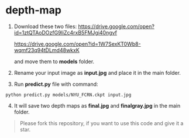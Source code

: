 # depth-map
1. Download these two files: https://drive.google.com/open?id=1ztQTAoDOzfG9IiZc4rxB5FMJgi40ngvf
                            
   https://drive.google.com/open?id=1W7SexKT0Wb8-wqmf23q94tDLmd48wkxK
                             
   and move them to **models** folder.

2. Rename your input image as **input.jpg** and place it in the main folder.


3. Run **predict.py** file with command: 
 
```
python predict.py models/NYU_FCRN.ckpt input.jpg
```


4. It will save two depth maps as **final.jpg** and **finalgray.jpg** in the main folder.



> Please fork this repository, if you want to use this code and give it a star.

